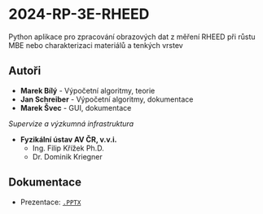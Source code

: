 # 2024-RP-3E-RHEED
Python aplikace pro zpracování obrazových dat z měření RHEED při růstu MBE nebo charakterizaci materiálů a tenkých vrstev

## Autoři
- **Marek Bílý** - Výpočetní algoritmy, teorie
- **Jan Schreiber** - Výpočetní algoritmy, dokumentace
- **Marek Švec** - GUI, dokumentace

_Supervize a výzkumná infrastruktura_
- **Fyzikální ústav AV ČR, v.v.i.**
    -   Ing. Filip Křížek Ph.D. 
    -   Dr. Dominik Kriegner
 
## Dokumentace

- Prezentace: [`.PPTX`](docs/presentation_5-12)

